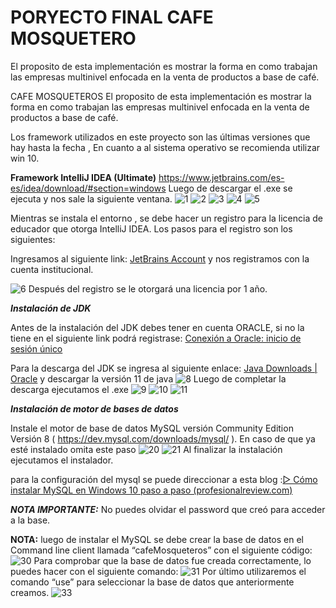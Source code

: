 # PORYECTO  FINAL CAFE MOSQUETERO
El proposito de esta implementación es mostrar la forma en como trabajan las empresas multinivel
enfocada en la venta de productos a base de café.


CAFE MOSQUETEROS 
El proposito de esta implementación es mostrar la forma en como trabajan las empresas multinivel
enfocada en la venta de productos a base de café.


Los framework utilizados en este proyecto son las últimas versiones que hay hasta la fecha , En cuanto a al sistema operativo se recomienda utilizar win 10.

**Framework IntelliJ IDEA (Ultimate)** https://www.jetbrains.com/es-es/idea/download/#section=windows
Luego de descargar el .exe se ejecuta y nos sale la siguiente ventana.
 ![1](https://user-images.githubusercontent.com/64999632/162824582-1a216b7b-d826-4761-bb3d-9e05c7c17c7e.PNG)
![2](https://user-images.githubusercontent.com/64999632/162824587-bea30c6e-7cc1-47df-ae36-d37742aae456.PNG)
![3](https://user-images.githubusercontent.com/64999632/162824590-9bb0f3b5-f117-4ebb-83bd-627305172e68.PNG)
![4](https://user-images.githubusercontent.com/64999632/162824591-d60ee59d-95be-492e-8f6f-e96dce0ea678.PNG)
![5](https://user-images.githubusercontent.com/64999632/162824594-ecdf8700-76c3-4e0a-b266-c6f87c62d7ad.PNG)

Mientras se instala el entorno , se debe hacer un registro para la licencia de educador que otorga IntelliJ IDEA. Los pasos para el registro son los siguientes:

Ingresamos al siguiente link: [JetBrains Account](https://account.jetbrains.com/login) y nos registramos con la cuenta institucional.

![6](https://user-images.githubusercontent.com/64999632/162824932-9aed7aae-e1c5-40b5-bf3c-9a1187d61d3c.PNG)
Después del registro se le otorgará una licencia por 1 año.

_**Instalación de JDK**_ 


Antes de la instalación del JDK debes  tener en cuenta ORACLE, si no la tiene en el siguiente link podrá registrase: [Conexión a Oracle: inicio de sesión único](https://login.oracle.com/mysso/signon.jsp)

Para la descarga del JDK se ingresa al siguiente enlace: [Java Downloads | Oracle](https://www.oracle.com/java/technologies/downloads/) y descargar la versión 11 de java
![8](https://user-images.githubusercontent.com/64999632/162825404-a23288d2-ea0b-43c2-b612-2762d35b0ac7.PNG)
Luego de completar la descarga ejecutamos el .exe
![9](https://user-images.githubusercontent.com/64999632/162825443-1a4d3c18-a91a-4cf2-b2ad-712a2e3d07c9.PNG)
![10](https://user-images.githubusercontent.com/64999632/162825444-d664011a-71e1-462a-9d7c-2cf7a11fb3d6.PNG)
![11](https://user-images.githubusercontent.com/64999632/162825446-cfe1f350-8048-4bc1-9c84-adf3587340f6.PNG)

**_Instalación de motor de bases de datos_**

Instale el motor de base de datos MySQL versión Community Edition Versión 8
( https://dev.mysql.com/downloads/mysql/ ).
En caso de que ya esté instalado omita este paso
![20](https://user-images.githubusercontent.com/64999632/162825657-e06e2260-3b4b-4f7d-a536-ca3cff1d89fe.PNG)
![21](https://user-images.githubusercontent.com/64999632/162825663-92956fce-df0b-45e6-83e8-51e67e7fcc37.PNG)
Al finalizar la instalación ejecutamos el instalador.

para la configuración del mysql se puede direccionar a esta blog :[▷ Cómo instalar MySQL en Windows 10 paso a paso (profesionalreview.com)](https://www.profesionalreview.com/2018/12/13/mysql-windows-10/) 

**_NOTA IMPORTANTE:_** No puedes olvidar el password que creó para acceder a la base.

**NOTA:** luego de instalar el MySQL  se debe crear la base de datos en el Command line client llamada “cafeMosqueteros” con el siguiente código:
![30](https://user-images.githubusercontent.com/64999632/162825988-d6441a62-38a9-441b-a427-aa4f2a722ef9.PNG)
Para comprobar que la base de datos fue creada correctamente, lo puedes hacer con el siguiente comando:
![31](https://user-images.githubusercontent.com/64999632/162826092-6f5b129d-51e6-49a6-9b3c-70b5edcdd87d.PNG)
Por último utilizaremos el comando “use” para seleccionar la base de datos que anteriormente creamos.
![33](https://user-images.githubusercontent.com/64999632/162826217-b4895344-d3c4-4029-9331-2b9e3e84d049.PNG)
